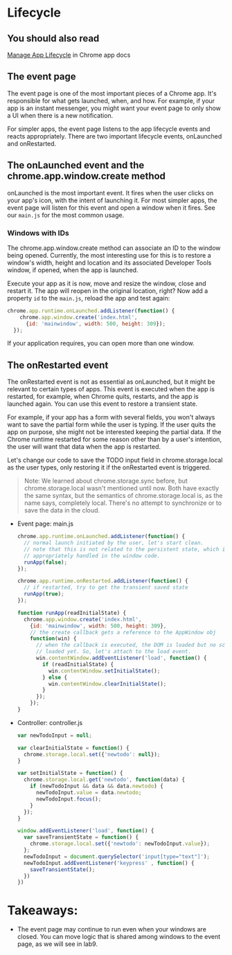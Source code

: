 # Lifecycle

## You should also read
[Manage App Lifecycle](http://developer.chrome.com/apps/app_lifecycle.html) in Chrome app docs

## The event page

The event page is one of the most important pieces of a Chrome app. It's responsible for what gets launched, when, and how. For example, if your app is an instant messenger, you might want your event page to only show a UI when there is a new notification.

For simpler apps, the event page listens to the app lifecycle events and reacts appropriately. There are two important lifecycle events, onLaunched and onRestarted.

## The onLaunched event and the chrome.app.window.create method

onLaunched is the most important event. It fires when the user clicks on your app's icon, with the intent of launching it. For most simpler apps, the event page will listen for this event and open a window when it fires. See our `main.js` for the most common usage.

### Windows with IDs

The chrome.app.window.create method can associate an ID to the window being opened. Currently, the most interesting use for this is to restore a window's width, height and location and its associated Developer Tools window, if opened, when the app is launched. 

Execute your app as it is now, move and resize the window, close and restart it. The app will reopen in the original location, right? Now add a property `id` to the `main.js`, reload the app and test again:

``` js
chrome.app.runtime.onLaunched.addListener(function() {
    chrome.app.window.create('index.html',
      {id: 'mainwindow', width: 500, height: 309});
  });
```

If your application requires, you can open more than one window.


## The onRestarted event

The onRestarted event is not as essential as onLaunched, but it might be relevant to certain types of apps. This event is executed when the app is restarted, for example, when Chrome quits, restarts, and the app is launched again. You can use this event to restore a transient state. 

For example, if your app has a form with several fields, you won't always want to save the partial form while the user is typing. If the user quits the app on purpose, she might not be interested keeping the partial data. If the Chrome runtime restarted for some reason other than by a user's intention, the user will want that data when the app is restarted.

Let's change our code to save the TODO input field in chrome.storage.local as the user types, only restoring it if the onRestarted event is triggered.

> Note: We learned about chrome.storage.sync before, but chrome.storage.local wasn't mentioned until now. Both have exactly the same syntax, but the semantics of chrome.storage.local is, as the name says, completely local. There's no attempt to synchronize or to save the data in the cloud.

* Event page: main.js
    ``` js
    chrome.app.runtime.onLaunched.addListener(function() {
      // normal launch initiated by the user, let's start clean.
      // note that this is not related to the persistent state, which is
      // appropriately handled in the window code.
      runApp(false);
    });

    chrome.app.runtime.onRestarted.addListener(function() {
      // if restarted, try to get the transient saved state
      runApp(true);
    });

    function runApp(readInitialState) {
      chrome.app.window.create('index.html',
        {id: 'mainwindow', width: 500, height: 309},
        // the create callback gets a reference to the AppWindow obj 
        function(win) {
          // when the callback is executed, the DOM is loaded but no script was
          // loaded yet. So, let's attach to the load event.
          win.contentWindow.addEventListener('load', function() {
            if (readInitialState) {
              win.contentWindow.setInitialState();
            } else {
              win.contentWindow.clearInitialState();
            }
          });
        });
    }
    ```

* Controller: controller.js
    ``` js
    var newTodoInput = null;

    var clearInitialState = function() {
      chrome.storage.local.set({'newtodo': null});
    }

    var setInitialState = function() {
      chrome.storage.local.get('newtodo', function(data) {
        if (newTodoInput && data && data.newtodo) {
          newTodoInput.value = data.newtodo;
          newTodoInput.focus();
        }
      });
    }

    window.addEventListener('load', function() {
      var saveTransientState = function() {
        chrome.storage.local.set({'newtodo': newTodoInput.value});
      };
      newTodoInput = document.querySelector('input[type="text"]');
      newTodoInput.addEventListener('keypress' , function() {
        saveTransientState();    
      })
    })
    ```

# Takeaways: 

* The event page may continue to run even when your windows are closed. You can move logic that is shared among windows to the event page, as we will see in lab9.

